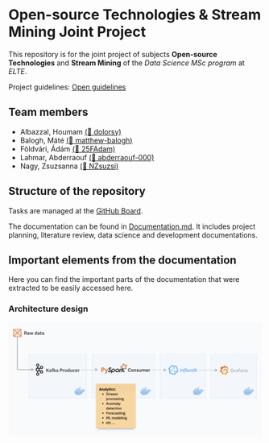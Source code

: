 # Open-source Technologies & Stream Mining Joint Project

This repository is for the joint project of subjects **Open-source Technologies** and **Stream Mining** of the *Data Science MSc program* at *ELTE*.

Project guidelines: [Open guidelines](https://docs.google.com/document/d/1fuBle3d4tmhY9IHqBDA9KwckhSqOCugGWldIe8CeRHc/edit?tab=t.0#heading=h.mzrt1sfgv63y)

## Team members

* Albazzal, Houmam [(🐙 dolorsy)](https://github.com/dolorsy)
* Balogh, Máté [(🐙 matthew-balogh)](https://github.com/matthew-balogh)
* Földvári, Ádám [(🐙 25FAdam)](https://github.com/25FAdam)
* Lahmar, Abderraouf [(🐙 abderraouf-000)](https://github.com/abderraouf-000)
* Nagy, Zsuzsanna [(🐙 NZsuzsi)](https://github.com/NZsuzsi)

## Structure of the repository

Tasks are managed at the [GitHub Board](https://github.com/users/matthew-balogh/projects/5).

The documentation can be found in [Documentation.md](Documentation.md). It includes project planning, literature review, data science and development documentations.

## Important elements from the documentation

Here you can find the important parts of the documentation that were extracted to be easily accessed here.

### Architecture design

![](./resources/architecture_design.png)
